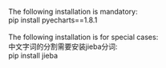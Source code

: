 The following installation is mandatory:<br/>
pip install pyecharts==1.8.1<br/>
<br/>
The following installation is for special cases:<br/>
中文字词的分割需要安装jieba分词:<br/>
pip install jieba
